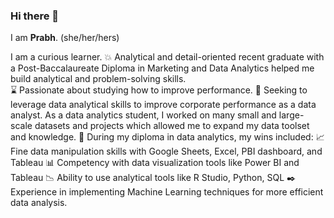 ### Hi there 👋

I am **Prabh**. (she/her/hers)

I am a curious learner. 
💥 Analytical and detail-oriented recent graduate with a Post-Baccalaureate Diploma in Marketing and Data Analytics helped me build analytical and problem-solving skills.<br>
⌛ Passionate about studying how to improve performance. 
👀 Seeking to leverage data analytical skills to improve corporate performance as a data analyst. 
As a data analytics student, I worked on many small and large-scale datasets and projects which allowed me to expand my data toolset and knowledge. 
💁 During my diploma in data analytics, my wins included:
📈 Fine data manipulation skills with Google Sheets, Excel, PBI dashboard, and Tableau
📊 Competency with data visualization tools like Power BI and Tableau
📉 Ability to use analytical tools like R Studio, Python, SQL
✒️ Experience in implementing Machine Learning techniques for more efficient data analysis.
